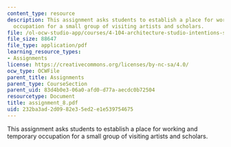 ```yaml
---
content_type: resource
description: This assignment asks students to establish a place for working and temporary
  occupation for a small group of visiting artists and scholars.
file: /ol-ocw-studio-app/courses/4-104-architecture-studio-intentions-spring-2005/232ba3ad2d0982e35ed2e1e539754675_assignment_8.pdf
file_size: 88647
file_type: application/pdf
learning_resource_types:
- Assignments
license: https://creativecommons.org/licenses/by-nc-sa/4.0/
ocw_type: OCWFile
parent_title: Assignments
parent_type: CourseSection
parent_uid: 83d4b0e3-06a0-afd0-d77a-aecdc0b72504
resourcetype: Document
title: assignment_8.pdf
uid: 232ba3ad-2d09-82e3-5ed2-e1e539754675
---
```

This assignment asks students to establish a place for working and temporary occupation for a small group of visiting artists and scholars.